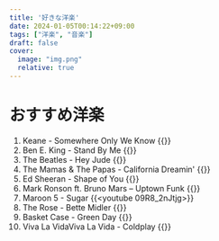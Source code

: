 ```yaml
---
title: '好きな洋楽'
date: 2024-01-05T00:14:22+09:00
tags: ["洋楽", "音楽"]
draft: false
cover:
  image: "img.png"
  relative: true
---
```


# おすすめ洋楽

1. Keane - Somewhere Only We Know
{{<youtube Oextk-If8HQ>}}
2. Ben E. King - Stand By Me
{{<youtube hwZNL7QVJjE>}}
3. The Beatles - Hey Jude
{{<youtube A_MjCqQoLLA>}}
4. The Mamas & The Papas - California Dreamin'
{{<youtube N-aK6JnyFmk>}}
5. Ed Sheeran - Shape of You
{{<youtube JGwWNGJdvx8>}}
6. Mark Ronson ft. Bruno Mars – Uptown Funk
{{<youtube JGwWNGJdvx8>}}
7. Maroon 5 - Sugar
{{<youtube 09R8_2nJtjg>}}
8. The Rose - Bette Midler
{{<youtube CB4EgdpYlnk>}}
9. Basket Case - Green Day
{{<youtube NUTGr5t3MoY>}}
10. Viva La VidaViva La Vida - Coldplay
{{<youtube RF0dt08yzfg>}}
